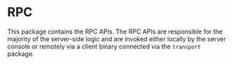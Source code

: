 RPC
====

This package contains the RPC APIs. The RPC APIs are responsible for the majority of the server-side logic and are invoked either locally by the server console or remotely via a client binary connected via the `transport` package.

